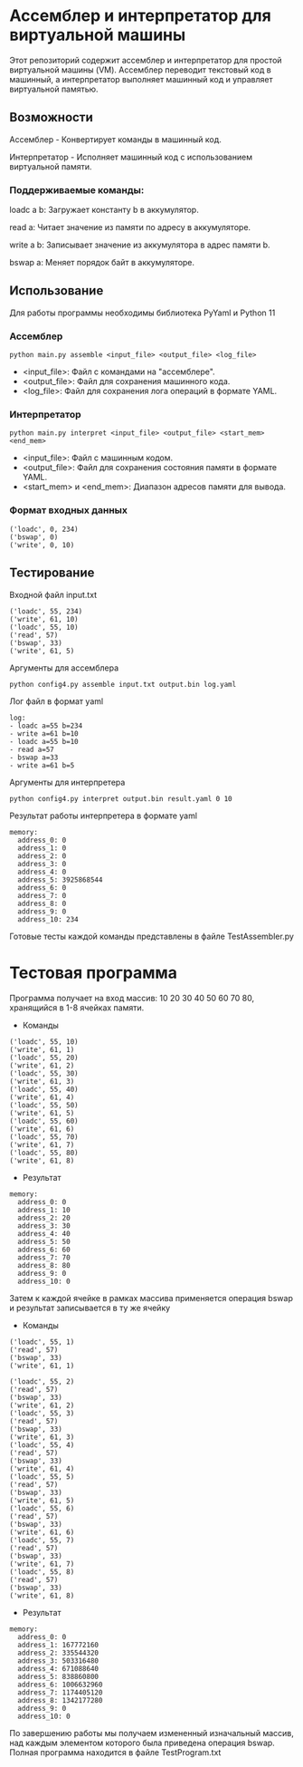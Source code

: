 # Ассемблер и интерпретатор для виртуальной машины
 
Этот репозиторий содержит ассемблер и интерпретатор для простой виртуальной машины (VM). Ассемблер переводит текстовый код в машинный, а интерпретатор выполняет машинный код и управляет виртуальной памятью.

## Возможности
Ассемблер - Конвертирует команды в машинный код.

Интерпретатор - Исполняет машинный код с использованием виртуальной памяти.

### Поддерживаемые команды: 
loadc a b: Загружает константу b в аккумулятор.

read a: Читает значение из памяти по адресу в аккумуляторе.

write a b: Записывает значение из аккумулятора в адрес памяти b.

bswap a: Меняет порядок байт в аккумуляторе.

## Использование

Для работы программы необходимы библиотека PyYaml и Python 11

### Ассемблер
```
python main.py assemble <input_file> <output_file> <log_file>
```
* <input_file>: Файл с командами на "ассемблере".
* <output_file>: Файл для сохранения машинного кода.
* <log_file>: Файл для сохранения лога операций в формате YAML.
### Интерпретатор
```
python main.py interpret <input_file> <output_file> <start_mem> <end_mem>
```
* <input_file>: Файл с машинным кодом.
* <output_file>: Файл для сохранения состояния памяти в формате YAML.
* <start_mem> и <end_mem>: Диапазон адресов памяти для вывода.

### Формат входных данных
```
('loadc', 0, 234)
('bswap', 0)
('write', 0, 10)
```

## Тестирование

Входной файл input.txt
```
('loadc', 55, 234)
('write', 61, 10)
('loadc', 55, 10)
('read', 57)
('bswap', 33)
('write', 61, 5)
```
Аргументы для ассемблера
```
python config4.py assemble input.txt output.bin log.yaml
```
Лог файл в формат yaml
```
log:
- loadc a=55 b=234
- write a=61 b=10
- loadc a=55 b=10
- read a=57
- bswap a=33
- write a=61 b=5
```

Аргументы для интерпретера
```
python config4.py interpret output.bin result.yaml 0 10
```

Результат работы интерпретера в формате yaml
```
memory:
  address_0: 0
  address_1: 0
  address_2: 0
  address_3: 0
  address_4: 0
  address_5: 3925868544
  address_6: 0
  address_7: 0
  address_8: 0
  address_9: 0
  address_10: 234
```
Готовые тесты каждой команды представлены в файле TestAssembler.py

# Тестовая программа

Программа получает на вход массив: 10 20 30 40 50 60 70 80, хранящийся в 1-8 ячейках памяти.
* Команды
```
('loadc', 55, 10)
('write', 61, 1)
('loadc', 55, 20)
('write', 61, 2)
('loadc', 55, 30)
('write', 61, 3)
('loadc', 55, 40)
('write', 61, 4)
('loadc', 55, 50)
('write', 61, 5)
('loadc', 55, 60)
('write', 61, 6)
('loadc', 55, 70)
('write', 61, 7)
('loadc', 55, 80)
('write', 61, 8)
```
* Результат
```
memory:
  address_0: 0
  address_1: 10
  address_2: 20
  address_3: 30
  address_4: 40
  address_5: 50
  address_6: 60
  address_7: 70
  address_8: 80
  address_9: 0
  address_10: 0
```
Затем к каждой ячейке в рамках массива применяется операция bswap и результат записывается в ту же ячейку

* Команды
```
('loadc', 55, 1)
('read', 57)
('bswap', 33)
('write', 61, 1)

('loadc', 55, 2)
('read', 57)
('bswap', 33)
('write', 61, 2)
('loadc', 55, 3)
('read', 57)
('bswap', 33)
('write', 61, 3)
('loadc', 55, 4)
('read', 57)
('bswap', 33)
('write', 61, 4)
('loadc', 55, 5)
('read', 57)
('bswap', 33)
('write', 61, 5)
('loadc', 55, 6)
('read', 57)
('bswap', 33)
('write', 61, 6)
('loadc', 55, 7)
('read', 57)
('bswap', 33)
('write', 61, 7)
('loadc', 55, 8)
('read', 57)
('bswap', 33)
('write', 61, 8)
```
* Результат
```
memory:
  address_0: 0
  address_1: 167772160
  address_2: 335544320
  address_3: 503316480
  address_4: 671088640
  address_5: 838860800
  address_6: 1006632960
  address_7: 1174405120
  address_8: 1342177280
  address_9: 0
  address_10: 0
```

По завершению работы мы получаем измененный изначальный массив, над каждым элементом которого была приведена операция bswap. Полная программа находится в файле TestProgram.txt
